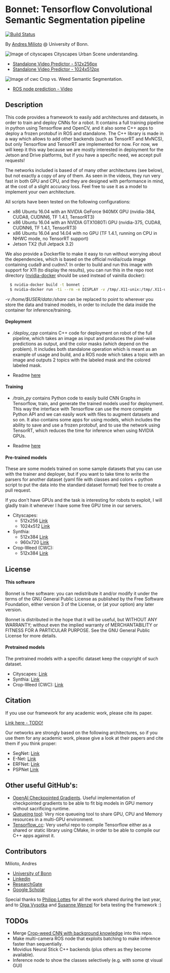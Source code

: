 # Bonnet: Tensorflow Convolutional Semantic Segmentation pipeline

[![Build Status](https://travis-ci.org/Photogrammetry-Robotics-Bonn/bonnet.svg?branch=master)](https://travis-ci.org/Photogrammetry-Robotics-Bonn/bonnet)

By [Andres Milioto](http://www.ipb.uni-bonn.de/people/andres-milioto/) @ University of Bonn.

![Image of cityscapes](https://image.ibb.co/i5tEQR/CITY.png)
Cityscapes Urban Scene understanding.
- [Standalone Video Predictor - 512x256px](https://youtu.be/RXK_eYO_i08)
- [Standalone Video Predictor - 1024x512px](https://youtu.be/tfeFHCq6YJs)

![Image of cwc](https://image.ibb.co/fcKXC6/CWC.png)
Crop vs. Weed Semantic Segmentation.
- [ROS node prediction - Video](https://youtu.be/-XgxiC04hUI)

## Description

This code provides a framework to easily add architectures and datasets, in order to 
train and deploy CNNs for a robot. It contains a full training pipeline in python
using Tensorflow and OpenCV, and it also some C++ apps to deploy a frozen
protobuf in ROS and standalone. The C++ library is made in a way which allows to
add other backends (such as TensorRT and MvNCS), but only Tensorflow and TensorRT
are implemented for now. For now, we will keep it this way because we are mostly
interested in deployment for the Jetson and Drive platforms, but if you have a specific
need, we accept pull requests!

The networks included is based of of many other architectures
(see below), but not exactly a copy of any of them. As seen in the videos, they run very fast in
both GPU and CPU, and they are designed with performance in mind, at the cost of
a slight accuracy loss. Feel free to use it as a model to implement your own
architecture.

All scripts have been tested on the following configurations:
- x86 Ubuntu 16.04 with an NVIDIA GeForce 940MX GPU (nvidia-384, CUDA8, CUDNN6, TF 1.4.1, TensorRT3)
- x86 Ubuntu 16.04 with an NVIDIA GTX1080Ti GPU (nvidia-375, CUDA8, CUDNN6, TF 1.4.1, TensorRT3)
- x86 Ubuntu 16.04 and 14.04 with no GPU (TF 1.4.1, running on CPU in NHWC mode, no TensorRT support)
- Jetson TX2 (full Jetpack 3.2)

We also provide a Dockerfile to make it easy to run without worrying about the dependencies, which is based on the official nvidia/cuda image containing cuda9 and cudnn7. In order to build and run this image with support for X11 (to display the results), you can run this in the repo root directory ([nvidia-docker](https://github.com/NVIDIA/nvidia-docker) should be used instead of vainilla docker):

```sh
  $ nvidia-docker build -t bonnet .
  $ nvidia-docker run -ti --rm -e DISPLAY -v /tmp/.X11-unix:/tmp/.X11-unix -v $HOME/.Xauthority:/home/developer/.Xauthority -v /home/$USER/data:/shared --net=host --pid=host --ipc=host bonnet /bin/bash
```

_-v /home/$USER/data:/share_ can be replaced to point to wherever you store the data and trained models, in order to include the data inside the container for inference/training.

#### Deployment

- _/deploy_cpp_ contains C++ code for deployment on robot of the full pipeline,
which takes an image as input and produces the pixel-wise predictions
as output, and the color masks (which depend on the problem). It includes both
standalone operation which is meant as an example of usage and build, and a ROS
node which takes a topic with an image and outputs 2 topics with the labeled mask
and the colored labeled mask.

- Readme [here](deploy_cpp/README.md)

#### Training

- _/train_py_ contains Python code to easily build CNN Graphs in Tensorflow,
train, and generate the trained models used for deployment. This way the
interface with Tensorflow can use the more complete Python API and we can easily
work with files to augment datasets and so on. It also contains some apps for using
models, which includes the ability to save and use a frozen protobuf, and to use
the network using TensorRT, which reduces the time for inference when using NVIDIA
GPUs.

- Readme [here](train_py/README.md)

#### Pre-trained models

These are some models trained on some sample datasets that you can use with the trainer and deployer,
but if you want to take time to write the parsers for another dataset (yaml file with classes and colors + python script to
put the data into the standard dataset format) feel free to create a pull request.

If you don't have GPUs and the task is interesting for robots to exploit, I will
gladly train it whenever I have some free GPU time in our servers.

- Cityscapes:
  - 512x256 [Link](http://www.ipb.uni-bonn.de/html/projects/bonnet/pretrained-models/v0.2/city_512.tar.gz)
  - 1024x512 [Link](http://www.ipb.uni-bonn.de/html/projects/bonnet/pretrained-models/v0.2/city_1024.tar.gz)
- Synthia:
  - 512x384 [Link](http://www.ipb.uni-bonn.de/html/projects/bonnet/pretrained-models/v0.2/synthia_512.tar.gz)
  - 960x720 [Link](http://www.ipb.uni-bonn.de/html/projects/bonnet/pretrained-models/v0.2/synthia_960.tar.gz)
- Crop-Weed (CWC):
  - 512x384 [Link](http://www.ipb.uni-bonn.de/html/projects/bonnet/pretrained-models/v0.2/cwc_512.tar.gz)

## License

#### This software

Bonnet is free software: you can redistribute it and/or modify
it under the terms of the GNU General Public License as published by
the Free Software Foundation, either version 3 of the License, or
(at your option) any later version.

Bonnet is distributed in the hope that it will be useful,
but WITHOUT ANY WARRANTY; without even the implied warranty of
MERCHANTABILITY or FITNESS FOR A PARTICULAR PURPOSE.  See the
GNU General Public License for more details.

#### Pretrained models

The pretrained models with a specific dataset keep the copyright of such dataset.

- Cityscapes: [Link](https://www.cityscapes-dataset.com)
- Synthia: [Link](http://synthia-dataset.net)
- Crop-Weed (CWC): [Link](http://www.ipb.uni-bonn.de/data/sugarbeets2016/)

## Citation

If you use our framework for any academic work, please cite its paper.

[Link here - TODO!](TODO!)

Our networks are strongly based on the following architectures, so if you
use them for any academic work, please give a look at their papers and cite them
if you think proper:

- SegNet: [Link](https://arxiv.org/abs/1511.00561)
- E-Net: [Link](https://arxiv.org/abs/1606.02147)
- ERFNet: [Link](http://www.robesafe.uah.es/personal/eduardo.romera/pdfs/Romera17tits.pdf)
- PSPNet [Link](https://arxiv.org/abs/1612.01105)

## Other useful GitHub's:
- [OpenAI Checkpointed Gradients](https://github.com/openai/gradient-checkpointing). Useful
implementation of checkpointed gradients to be able to fit big models in GPU memory without sacrificing
runtime.
- [Queueing tool](https://github.com/alexanderrichard/queueing-tool): Very nice
queueing tool to share GPU, CPU and Memory resources in a multi-GPU environment.
- [Tensorflow_cc](https://github.com/FloopCZ/tensorflow_cc): Very useful repo
to compile Tensorflow either as a shared or static library using CMake, in order
to be able to compile our C++ apps against it.

## Contributors

Milioto, Andres
- [University of Bonn](http://www.ipb.uni-bonn.de/people/andres-milioto/)
- [Linkedin](https://www.linkedin.com/in/amilioto/)
- [ResearchGate](https://www.researchgate.net/profile/Andres_Milioto)
- [Google Scholar](https://scholar.google.de/citations?user=LzsKE7IAAAAJ&hl=en)

Special thanks to [Philipp Lottes](http://www.ipb.uni-bonn.de/people/philipp-lottes/)
for all the work shared during the last year, and to [Olga Vysotka](http://www.ipb.uni-bonn.de/people/olga-vysotska/) and
[Susanne Wenzel](http://www.ipb.uni-bonn.de/people/susanne-wenzel/) for beta testing the 
framework :)

## TODOs

- Merge [Crop-weed CNN with background knowledge](https://arxiv.org/pdf/1709.06764.pdf) into this repo.
- Make multi-camera ROS node that exploits batching to make inference faster than sequentially.
- Movidius Neural Stick C++ backends (plus others as they become available).
- Inference node to show the classes selectively (e.g. with some qt visual GUI)
